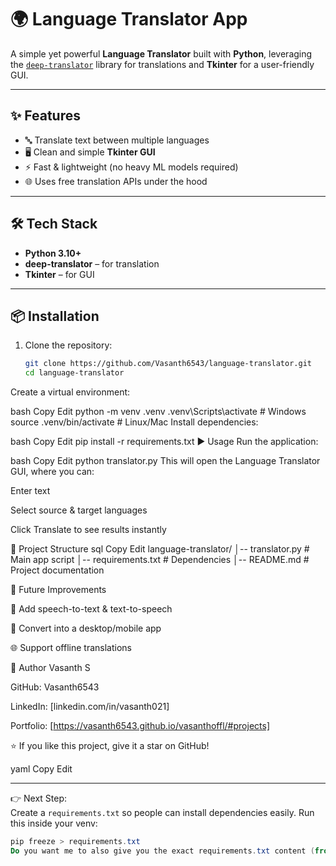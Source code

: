 # 🌍 Language Translator App

A simple yet powerful **Language Translator** built with **Python**, leveraging the [`deep-translator`](https://pypi.org/project/deep-translator/) library for translations and **Tkinter** for a user-friendly GUI.

---

## ✨ Features
- 🔤 Translate text between multiple languages  
- 🖥️ Clean and simple **Tkinter GUI**  
- ⚡ Fast & lightweight (no heavy ML models required)  
- 🌐 Uses free translation APIs under the hood  

---

## 🛠️ Tech Stack
- **Python 3.10+**  
- **deep-translator** – for translation  
- **Tkinter** – for GUI  

---

## 📦 Installation

1. Clone the repository:
   ```bash
   git clone https://github.com/Vasanth6543/language-translator.git
   cd language-translator
Create a virtual environment:

bash
Copy
Edit
python -m venv .venv
.venv\Scripts\activate   # Windows
source .venv/bin/activate  # Linux/Mac
Install dependencies:

bash
Copy
Edit
pip install -r requirements.txt
▶️ Usage
Run the application:

bash
Copy
Edit
python translator.py
This will open the Language Translator GUI, where you can:

Enter text

Select source & target languages

Click Translate to see results instantly

📂 Project Structure
sql
Copy
Edit
language-translator/
│-- translator.py       # Main app script
│-- requirements.txt    # Dependencies
│-- README.md           # Project documentation


🎯 Future Improvements

🎤 Add speech-to-text & text-to-speech

📱 Convert into a desktop/mobile app

🌐 Support offline translations

👤 Author
    Vasanth S

GitHub: Vasanth6543

LinkedIn: [linkedin.com/in/vasanth021]

Portfolio: [https://vasanth6543.github.io/vasanthoffl/#projects]

⭐ If you like this project, give it a star on GitHub!

yaml
Copy
Edit

---

👉 Next Step:  
Create a `requirements.txt` so people can install dependencies easily. Run this inside your venv:

```powershell
pip freeze > requirements.txt
Do you want me to also give you the exact requirements.txt content (from what you already installed) so you can just copy-paste?
